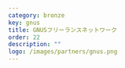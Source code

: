 ```yaml
---
category: bronze
key: gnus
title: GNUSフリーランスネットワーク
order: 22
description: ""
logo: /images/partners/gnus.png
---
```

